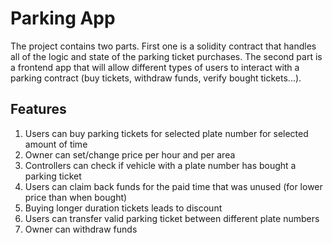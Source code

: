 # Parking App

The project contains two parts. First one is a solidity contract that handles all of the logic and state of the parking ticket purchases. The second part is a frontend app that will allow different types of users to interact with a parking contract (buy tickets, withdraw funds, verify bought tickets...).

## Features

1. Users can buy parking tickets for selected plate number for selected amount of time
2. Owner can set/change price per hour and per area
3. Controllers can check if vehicle with a plate number has bought a parking ticket
4. Users can claim back funds for the paid time that was unused (for lower price than when bought)
5. Buying longer duration tickets leads to discount
6. Users can transfer valid parking ticket between different plate numbers
7. Owner can withdraw funds
